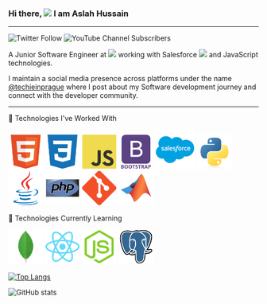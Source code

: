 ### Hi there,  <img src="https://raw.githubusercontent.com/MartinHeinz/MartinHeinz/master/wave.gif" width="30px" /> I am Aslah Hussain  

---

![Twitter Follow](https://img.shields.io/twitter/follow/techieinprague?style=social)
![YouTube Channel Subscribers](https://img.shields.io/youtube/channel/subscribers/UCFh6ZSOenzbadqX2ecx6i5A?label=YouTube%20Coming%20Soon%21&style=social)


A Junior Software Engineer at <img src="https://cdn.worldvectorlogo.com/logos/ibm.svg" height="15"/> working with Salesforce <img src="https://cdn.worldvectorlogo.com/logos/salesforce-2.svg" height="30"/> and JavaScript technologies. 



I  maintain a social media presence across platforms under the name [@techieinprague](https://techieinprague.com) where I post about my Software development journey and connect with the developer community. 

---

:toolbox:  Technologies I've Worked With 

<img src="https://github.com/devicons/devicon/blob/master/icons/html5/html5-original.svg" height="70"/> <img src="https://github.com/devicons/devicon/blob/master/icons/css3/css3-plain.svg" height="70"/> <img src="https://github.com/devicons/devicon/blob/master/icons/javascript/javascript-original.svg" height="70"/> <img src="https://github.com/devicons/devicon/blob/master/icons/bootstrap/bootstrap-plain-wordmark.svg" height="70"/> <img src="https://github.com/devicons/devicon/blob/master/icons/salesforce/salesforce-original.svg" height="80"/> <img src="https://github.com/devicons/devicon/blob/master/icons/python/python-original.svg" height="70"/> <img src="https://github.com/devicons/devicon/blob/master/icons/java/java-original.svg" height="70"/> <img src="https://github.com/devicons/devicon/blob/master/icons/php/php-original.svg" height="70"/> <img src="https://github.com/devicons/devicon/blob/master/icons/git/git-original.svg" height="70"/> <img src="https://github.com/devicons/devicon/blob/master/icons/matlab/matlab-original.svg" height="70"/> 

:toolbox:  Technologies Currently Learning

<img src="https://github.com/devicons/devicon/blob/master/icons/mongodb/mongodb-original.svg" height="70"/> <img src="https://github.com/devicons/devicon/blob/master/icons/react/react-original.svg" height="70"/> <img src="https://github.com/devicons/devicon/blob/master/icons/nodejs/nodejs-original.svg" height="70"/> <img src="https://github.com/devicons/devicon/blob/master/icons/postgresql/postgresql-original.svg" height="70"/>


[![Top Langs](https://github-readme-stats.vercel.app/api/top-langs/?username=techieinprague&theme=light)](https://github.com/anuraghazra/github-readme-stats)

![GitHub stats](https://github-readme-stats.vercel.app/api?username=techieinprague&theme=dark&hide=contribs,prs)


<!--
**techieinprague/techieinprague** is a ✨ _special_ ✨ repository because its `README.md` (this file) appears on your GitHub profile.

Here are some ideas to get you started:

- 🔭 I’m currently working on ...
- 🌱 I’m currently learning ...
- 👯 I’m looking to collaborate on ...
- 🤔 I’m looking for help with ...
- 💬 Ask me about ...
- 📫 How to reach me: ...
- 😄 Pronouns: ...
- ⚡ Fun fact: ...
-->
